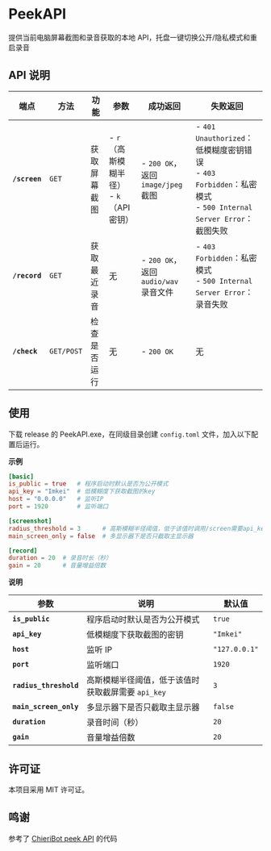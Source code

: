 # **PeekAPI**

提供当前电脑屏幕截图和录音获取的本地 API，托盘一键切换公开/隐私模式和重启录音

## **API 说明**

| **端点**    | **方法**    | **功能**      | **参数**  | **成功返回**  | **失败返回**  |
|------------|------------|--------------|-----------|--------------|--------------|
| **`/screen`** | `GET` | 获取屏幕截图 | - `r`（高斯模糊半径）<br>- `k`（API 密钥） | - `200 OK`，返回 `image/jpeg` 截图 | - `401 Unauthorized`：低模糊度密钥错误<br>- `403 Forbidden`：私密模式<br>- `500 Internal Server Error`：截图失败 |
| **`/record`** | `GET` | 获取最近录音 | 无 | - `200 OK`，返回 `audio/wav` 录音文件 | - `403 Forbidden`：私密模式<br>- `500 Internal Server Error`：录音失败 |
| **`/check`** | `GET/POST` | 检查是否运行 | 无 | - `200 OK` | 无 |


## **使用**

下载 release 的 PeekAPI.exe，在同级目录创建 `config.toml` 文件，加入以下配置后运行。

**示例**

```toml
[basic]
is_public = true   # 程序启动时默认是否为公开模式
api_key = "Imkei"  # 低模糊度下获取截图的key
host = "0.0.0.0"   # 监听IP
port = 1920        # 监听端口

[screenshot]
radius_threshold = 3      # 高斯模糊半径阈值，低于该值时调用/screen需要api_key
main_screen_only = false  # 多显示器下是否只截取主显示器

[record]
duration = 20  # 录音时长（秒）
gain = 20      # 音量增益倍数
```

**说明**

| **参数**            | **说明**                                      | **默认值**       |
|--------------------|------------------------------------------|---------------|
| **`is_public`**    | 程序启动时默认是否为公开模式               | `true`        |
| **`api_key`**      | 低模糊度下获取截图的密钥                    | `"Imkei"`     |
| **`host`**         | 监听 IP                                    | `"127.0.0.1"` |
| **`port`**         | 监听端口                                  | `1920`        |
| **`radius_threshold`** | 高斯模糊半径阈值，低于该值时获取截屏需要 `api_key` | `3`           |
| **`main_screen_only`** | 多显示器下是否只截取主显示器               | `false`       |
| **`duration`**     | 录音时间（秒）                            | `20`          |
| **`gain`**        | 音量增益倍数                              | `20`          |


## **许可证**

本项目采用 MIT 许可证。

## **鸣谢**

参考了 [ChieriBot peek API](https://github.com/chinosk6/ChieriBot_peek_API) 的代码
